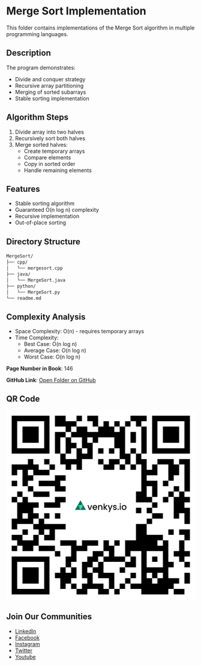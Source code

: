 # Merge Sort Implementation

This folder contains implementations of the Merge Sort algorithm in multiple programming languages.

## Description
The program demonstrates:
- Divide and conquer strategy
- Recursive array partitioning
- Merging of sorted subarrays
- Stable sorting implementation

## Algorithm Steps
1. Divide array into two halves
2. Recursively sort both halves
3. Merge sorted halves:
   - Create temporary arrays
   - Compare elements
   - Copy in sorted order
   - Handle remaining elements

## Features
- Stable sorting algorithm
- Guaranteed O(n log n) complexity
- Recursive implementation
- Out-of-place sorting

## Directory Structure
```
MergeSort/
├── cpp/
│   └── mergesort.cpp
├── java/
│   └── MergeSort.java
├── python/
│   └── MergeSort.py
└── readme.md
```

## Complexity Analysis
- Space Complexity: O(n) - requires temporary arrays
- Time Complexity:
  - Best Case: O(n log n)
  - Average Case: O(n log n)
  - Worst Case: O(n log n)

**Page Number in Book**: 146

**GitHub Link**: [Open Folder on GitHub](https://github.com/venkys-media/Venky_on_Datastructures/tree/main/sorting/MergeSort)

## QR Code
![QR Code](./URL%20QR%20Code%20(22).png)

## Join Our Communities
- [LinkedIn](https://www.linkedin.com/company/venkysio)
- [Facebook](https://www.facebook.com/venkysio)
- [Instagram](https://www.instagram.com/venkys.io)
- [Twitter](https://twitter.com/iovenkys)
- [Youtube](https://www.youtube.com/@CoreCodersNetwork)

